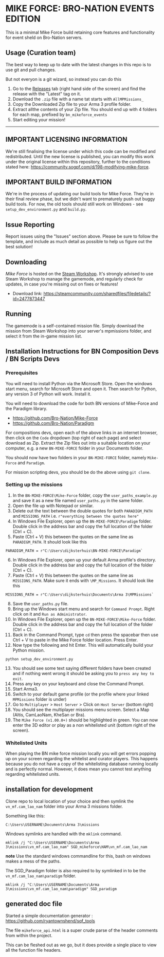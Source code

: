 # MIKE FORCE: BRO-NATION EVENTS EDITION

This is a minimal Mike Force build retaining core features and functionality for event sheld on Bro-Nation servers.


## Usage (Curation team)

The best way to keep up to date with the latest changes in this repo is to use git and pull changes.

But not everyon is a git wizard, so instead you can do this

1. Go to the [Releases](https://github.com/Bro-Nation/bn-mf-events/releases) tab (right hand side of the screen) and find the release with the "Latest" tag on it.
2. Download the `.zip` file with a name tat starts with `AllMPMissions_`
3. Copy the Downloaded Zip file to your Arma 3 profile folder.
4. Extract allthe contents of your Zip file. You should end up with 4 folders for each map, prefixed by `bn_mikeforce_events`
5. Start editing your mission!


----

## IMPORTANT LICENSING INFORMATION

We're still finalising the license under which this code can be modified and redistributed. 
Until the new license is published, you can modify this work under the original license within this repository, further to the conditions stated here: https://community.sogpf.com/d/198-modifying-mike-force.

## IMPORTANT BUILD INFORMATION

We're in the process of updating our build tools for Mike Force. They're in their final review phase, but we didn't want to prematurely push out buggy build tools.
For now, the old tools should still work on Windows - see `setup_dev_environment.py` and `build.py`.

## Issue Reporting

Report issues using the "Issues" section above. Please be sure to follow the template, and include as much detail as possible to help us figure out the best solution! 

## Downloading
*Mike Force* is hosted on the [Steam Workshop](https://steamcommunity.com/sharedfiles/filedetails/?id=2477873447). It's strongly advised to use Steam Workshop to manage the gamemode, and regularly check for updates, in case you're missing out on fixes or features!
* Download link: <https://steamcommunity.com/sharedfiles/filedetails/?id=2477873447>

## Running

The gamemode is a self-contained mission file. Simply download the mission from Steam Workshop into your server's mpmissions folder, and select it from the in-game mission list. 

## Installation Instructions for BN Composition Devs / BN Scripts Devs

### Prerequisites

You will need to install Python via the Microsoft Store. 
Open the windows start menu, search for Microsoft Store and open it. 
Then search for Python, any version 3 of Python will work. 
Install it.

You will need to download the code for both BN versions of Mike-Force and the Paradigm library.

- https://github.com/Bro-Nation/Mike-Force
- https://github.com/Bro-Nation/Paradigm

For compositions devs, open each of the above links in an internet browser, 
then click on the `Code` dropdown (top right of each page) and select download as Zip. 
Extract the Zip files out into a suitable location on your computer, 
e.g. a new `BN-MIKE-FORCE` folder in your Documents folder.

You should now have two folders in your `BN-MIKE-FORCE` folder, namely `Mike-Force` and `Paradigm`.

For mission scripting devs, you should be do the above using `git clone`.

### Setting up the missions

1. In the `BN-MIKE-FORCE\Mike-Force` folder, copy the `user_paths_example.py` and save it as a new file named `user_paths.py` in the same folder.
2. Open the file up with Notepad or similar. 
3. Delete out the text between the double quotes for both `PARADIGM_PATH` and `MISSIONS_PATH` i.e. `r"everything between the quotes here"`
4. In Windows File Explorer, open up the `BN-MIKE-FORCE\Paradigm` folder. Double click in the address bar and copy the full location of the folder (Ctrl + C).
5. Paste (Ctrl + V) this between the quotes on the same line as `PARADIGM_PATH`. It should look like this
```
PARADIGM_PATH = r"C:\Users\dijksterhuis\BN-MIKE-FORCE\Paradigm`
```
6. In Windows File Explorer, open up your default Arma profile's directory. Double click in the address bar and copy the full location of the folder (Ctrl + C).
7. Paste (Ctrl + V) this between the quotes on the same line as `MISSIONS_PATH`. Make sure it ends with `\MP_Missions`. It should look like this
```
MISSIONS_PATH = r"C:\Users\dijksterhuis\Documents\Arma 3\MPMissions`
```
8. Save the `user_paths.py` file.
9. Bring up the Windows start menu and search for `Command Prompt`. Right click on it and `Run as Administrator`.
10. In Windows File Explorer, open up the `BN-MIKE-FORCE\Mike-Force` folder. Double click in the address bar and copy the full location of the folder (Ctrl + C).
11. Back in the Command Prompt, type `cd` then press the spacebar then use Ctrl + V to paste in the Mike Force folder location. Press Enter.
12. Now type the following and hit Enter. This will automatically build your Python mission.
```
python setup_dev_environment.py
```
13. You should see some text saying different folders have been created and if nothing went wrong it should be asking you to `press any key to exit`. 
14. Press any key on your keyboard and close the Command Prompt.
15. Start Arma3.
16. Switch to your default game profile (or the profile where your linked `MPMissions` folder is under)
17. Go to `Multiplayer` > `Host Server` > Click on `Host Server` (bottom right)
18. You should see the multiplayer missions menu screen. Select a Map (Altis, CamLaoNam, KheSan or Bra). 
19. The `Mike Force (v1.00.0+)` should be highlighted in green. You can now enter the 3D editor or play as a non whitelisted unit (bottom right of the screen).

### Whitelisted Units

When playing the BN mike force mission locally you will get errors popping up on your screen regarding the whitelist and curator players. 
This happens because you do not have a copy of the whitelisting database running locally and is perfectly normal.
However, it does mean you cannot test anything regarding whitelisted units.

## installation for development

Clone repo to local location of your choice and then symlink the `vn_mf.cam_lao_nam` folder into your Arma 3 missions folder.

Something like this:

```shell
C:\Users\USERNAME\Documents\Arma 3\missions
```

Windows symlinks are handled with the `mklink` command.

```shell
mklink /j "C:\Users\USERNAME\Documents\Arma 3\missions\vn_mf.cam_lao_nam" SGD_mikeforce\HAM\vn_mf.cam_lao_nam
```

**note** Use the standard windows commandline for this, bash on windows makes a mess of the paths.


The SGD_Paradigm folder is also required to by symlinked in to be the `vn_mf.cam_lao_nam\paradigm` folder.


```shell
mklink /j "C:\Users\USERNAME\Documents\Arma 3\missions\vn_mf.cam_lao_nam\paradigm" SGD_paradigm
```

## generated doc file

Started a simple documentation generator : <https://github.com/ryantownshend/sqf_tools>

The file `mikeforce_api.html` is a super crude parse of the header comments from within the project.

This can be fleshed out as we go, but it does provide a single place to view all the function file headers.



